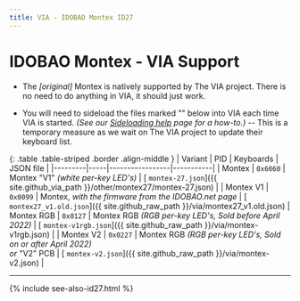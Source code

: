 ```yaml
---
title: VIA - IDOBAO Montex ID27
---
```


# IDOBAO Montex - VIA Support

<div class="border shadow shadow-sm border-info bg-info bg-opacity-10 rounded-3 p-2 mb-4 text-opacity-75">
  <ul class="fa-ul mb-0 me-3">
  <li><span class="fa-li"><i class="fas fa-info-circle text-info"></i></span>
    The <i>[original]</i> Montex is natively supported by The VIA project.
    There is no need to do anything in VIA, it should just work.
    </li>
  </ul>
</div>

<div class="border shadow shadow-sm border-warning bg-warning bg-opacity-10 rounded-3 p-2 mb-4 text-opacity-75">
  <ul class="fa-ul mb-0 me-3">
    <li><span class="fa-li"><i class="fas fa-exclamation-circle text-warning"></i></span>
    You will need to sideload the files marked "<small><i class="fas fa-rotate-90 fa-download"></i></small>" below into VIA each time VIA is started.
    <i>(See our <a href="/manuals/via/sideload"><i class="fas fa-book"></i> Sideloading help</a> page for a how-to.)</i>
    -- This is a temporary measure as we wait on The VIA project to update their keyboard list.
    </li>
  </ul>
</div>


{: .table .table-striped .border .align-middle }
| Variant | PID | Keyboards        | JSON file |
|---------|-----|-----------------|-----------|
| Montex | `0x6060` | Montex "V1" *(white per-key LED's)* | [<i class="fab fa-github-alt"></i> `montex-27.json`]({{ site.github_via_path }}/other/montex27/montex-27.json) | 
| Montex V1 | `0x0099` | Montex, *with the firmware from the IDOBAO.net page* | [<i class="fas fa-rotate-90 fa-download"></i> `montex27_v1.old.json`]({{ site.github_raw_path }}/via/montex27_v1.old.json)
| Montex RGB | `0x0127` | Montex RGB *(RGB per-key LED's, <span class="text-danger">Sold before April 2022</span>)* | [<i class="fas fa-rotate-90 fa-download"></i> `montex-v1rgb.json`]({{ site.github_raw_path }}/via/montex-v1rgb.json) |
| Montex V2 | `0x0227` | Montex RGB *(RGB per-key LED's, <span class="text-danger">Sold on or after April 2022</span>)*<br>*or* "V2" PCB | [<i class="fas fa-rotate-90 fa-download"></i> `montex-v2.json`]({{ site.github_raw_path }}/via/montex-v2.json) |


---

{% include see-also-id27.html %}
